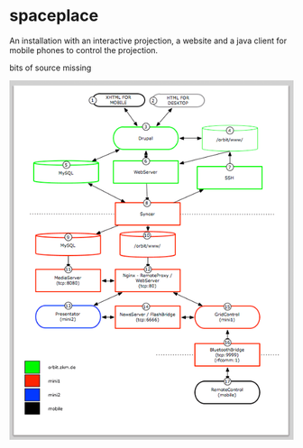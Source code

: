 spaceplace
==========

An installation with an interactive projection, a website and a java client for mobile phones to control the projection. 

bits of source missing

![picture of architecture](https://raw.githubusercontent.com/haxel/spaceplace/master/architecture.png "Architecture")
